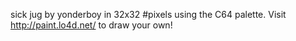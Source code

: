 sick jug by yonderboy in 32x32 #pixels using the C64 palette. Visit http://paint.lo4d.net/ to draw your own! 